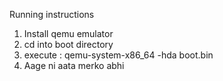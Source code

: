 Running instructions

1. Install qemu emulator
2. cd into boot directory
3. execute : qemu-system-x86_64 -hda boot.bin
4. Aage ni aata merko abhi
